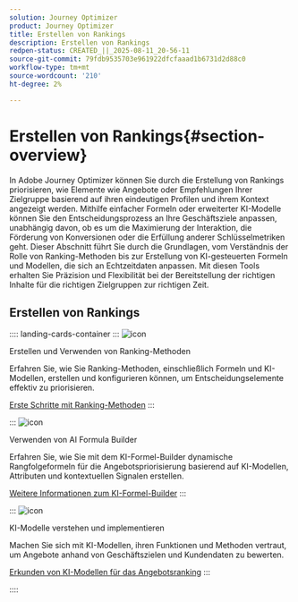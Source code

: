 ```yaml
---
solution: Journey Optimizer
product: Journey Optimizer
title: Erstellen von Rankings
description: Erstellen von Rankings
redpen-status: CREATED_||_2025-08-11_20-56-11
source-git-commit: 79fdb9535703e961922dfcfaaad1b6731d2d88c0
workflow-type: tm+mt
source-wordcount: '210'
ht-degree: 2%

---
```



# Erstellen von Rankings{#section-overview}

In Adobe Journey Optimizer können Sie durch die Erstellung von Rankings priorisieren, wie Elemente wie Angebote oder Empfehlungen Ihrer Zielgruppe basierend auf ihren eindeutigen Profilen und ihrem Kontext angezeigt werden. Mithilfe einfacher Formeln oder erweiterter KI-Modelle können Sie den Entscheidungsprozess an Ihre Geschäftsziele anpassen, unabhängig davon, ob es um die Maximierung der Interaktion, die Förderung von Konversionen oder die Erfüllung anderer Schlüsselmetriken geht. Dieser Abschnitt führt Sie durch die Grundlagen, vom Verständnis der Rolle von Ranking-Methoden bis zur Erstellung von KI-gesteuerten Formeln und Modellen, die sich an Echtzeitdaten anpassen. Mit diesen Tools erhalten Sie Präzision und Flexibilität bei der Bereitstellung der richtigen Inhalte für die richtigen Zielgruppen zur richtigen Zeit.

## Erstellen von Rankings

:::: landing-cards-container
:::
![icon](https://cdn.experienceleague.adobe.com/icons/circle-play.svg)

Erstellen und Verwenden von Ranking-Methoden

Erfahren Sie, wie Sie Ranking-Methoden, einschließlich Formeln und KI-Modellen, erstellen und konfigurieren können, um Entscheidungselemente effektiv zu priorisieren.

[Erste Schritte mit Ranking-Methoden](../using/experience-decisioning/ranking/ranking.md)
:::

:::
![icon](https://cdn.experienceleague.adobe.com/icons/gear.svg)

Verwenden von AI Formula Builder

Erfahren Sie, wie Sie mit dem KI-Formel-Builder dynamische Rangfolgeformeln für die Angebotspriorisierung basierend auf KI-Modellen, Attributen und kontextuellen Signalen erstellen.

[Weitere Informationen zum KI-Formel-Builder](../using/experience-decisioning/ranking/ranking-formulas.md)
:::

:::
![icon](https://cdn.experienceleague.adobe.com/icons/book.svg)

KI-Modelle verstehen und implementieren

Machen Sie sich mit KI-Modellen, ihren Funktionen und Methoden vertraut, um Angebote anhand von Geschäftszielen und Kundendaten zu bewerten.

[Erkunden von KI-Modellen für das Angebotsranking](experience-decisioning-ai-models-landing-page.md)
:::

::::

